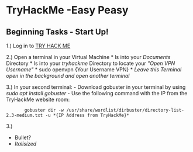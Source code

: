 # TryHackMe -Easy Peasy


## Beginning Tasks - Start Up!


 1.) Log in to [TRY HACK ME](https://www.tryhackme.com)

 2.) Open a terminal in your Virtual Machine
     * ls into your *Documents* Directory
     * ls into your *tryhackme* Directory to locate your *"Open VPN Username"*
     * sudo openvpn {Your Username VPN}
     * *Leave this Terminal open in the background and open another terminal*

 3.) In your second terminal:
     - Download gobuster in your terminal by using *sudo apt install gobuster*
     - Use the following command with the IP from the TryHackMe website room:

           gobuster dir -w /usr/share/wordlist/dirbuster/directory-list-2.3-medium.txt -u *{IP Address from TryHackMe}*

 3.) 

- Bullet?
- *Italisized*
